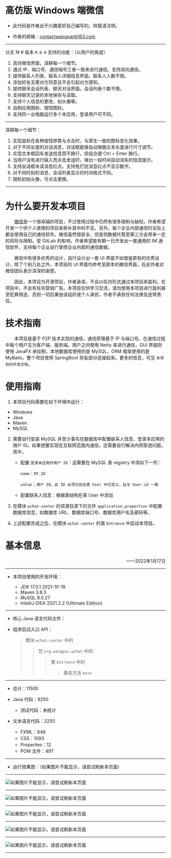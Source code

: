 # 高仿版 Windows 端微信

* 此代码是作者出于兴趣爱好自己编写的。转载请注明。

* 作者的邮箱：contactwangpai@163.com

---

分支 M # 版本 ` M.0.0 ` 支持的功能：（以用户的角度）

1. 高仿微信界面，深耕每一个细节。
2. 通过 IP、端口号、通信暗号三者一致来进行通信。支持双向通信。
3. 提供联系人列表、联系人详细信息界面。联系人人数不限。
4. 添加好友无需对方同意且不会引起对方感知。
5. 提供聊天会话列表、聊天对话界面。会话列表个数不限。
6. 支持聊天记录的本地保存与读取。
7. 支持个人信息的更改，如头像等。
8. 自制应用图标、按钮图标。
9. 支持同一台电脑运行多个本应用，登录用户可不同。

---

深耕每一个细节：

1. 实现鼠标在各种按钮停靠与点击时，与原生一致的图标变化效果。
2. 对于不同长度的对话消息，对话框能够自动根据文本长度进行尺寸调节。
3. 实现文本框回车发送信息而不换行，但组合键 Ctrl + Enter 换行。
4. 当用户没有进行输入而点击发送时，弹出一段时间自动消失的信息提示。
5. 支持会话框未读消息红点。支持免打扰消息红点不显示数字。
6. 对不同时刻的消息，会话列表显示的时间格式不同。
7. 随机初始头像，可点击更换。

----

# 为什么要开发本项目

&emsp;&emsp;[微信](https://weixin.qq.com/)是一个很卓越的项目，不过使用过程中仍然有很多限制与缺陷，作者希望开发一个供个人使用的项目来弥补其中的不足。另外，每个企业内部通信时实际上都会使用自己的通信软件。微信虽然很安全，但是将数据托管至第三方会带来一定的风险与限制。受
GitLab 的影响，作者希望能有朝一日开发出一套通用的 IM 通信软件，支持每个企业自行掌控企业内部的通信数据。

&emsp;&emsp;微信中有很多优秀的设计，自行设计出一套 UI 界面不如借鉴原有的优秀设计。除了个别几处之外，本项目的 UI 界面均参考至原本的微信界面，在此作者对微信团队表示深深的谢意。

&emsp;&emsp;因此，本项目为开源项目，作者承诺，不会以任何形式通过本项目来盈利。在项目中，不会有任何营销广告。本项目仅供学习交流，请勿使用本项目进行盈利甚至犯罪用途，否则一切后果由该组织或个人承担，作者不承担任何法律及连带责任。

# 技术指南

&emsp;&emsp;本项目是基于 P2P 技术实现的通信，通信原理基于 IP 与端口号。在通信过程中每个用户互为客户端、服务端。用户之间使用 Netty 来进行通信，GUI 界面则使用 JavaFX 来绘制，本地数据库使用的是 MySQL，ORM 框架使用的是 MyBatis，整个项目使用 SpringBoot 将各部分连接起来。更多的信息，可见 `本项目的开发文档`。

# 使用指南

1. 本项目代码需要在如下环境中运行：

* Windows
* Java
* Maven
* MySQL

2. 需要自行安装 MySQL 并至少事先在数据库中配置联系人信息、登录本应用的用户 ID。如果想要实现在互联网范围内通信，还需要自行解决内网穿透问题。其中，

   * 配置 `登录本应用的用户 ID`：这需要在 MySQL 表 registry 中添如下一列：

     `name`：`MY_ID`

     `value`：`用户 ID。此 ID 必须已经在表 User 中已定义，且与 User.id 一致`

   * 配置联系人信息：根据表结构在表 User 中添加

3. 在模块 `wchat-center` 的资源目录下的文件 `application.properties` 中配置数据库信息，如数据库 URL、数据库端口号、数据库用户名及密码等。

4. 上述配置完成之后，在模块 `wchat-center` 的类 `Entrance` 中启动本项目。

# 基本信息

<p align="right">——2022年1月17日</p>

---

* 本项目使用的开发环境：

    - JDK 17.0.1 2021-10-19
    - Maven 3.8.3
    - MySQL 8.0.27
    - IntelliJ IDEA 2021.2.2 (Ultimate Edition)

---

* 核心 Java 语言代码文件：

* 程序启动入口 API：

  > 模块 `wchat-center` 中的
  >
  >  > 包 `org.wangpai.wchat` 中的
  >  >
  >  > > 类  `Entrance` 中的
  >  > >
  >  > > > 静态方法 `main`

---

* 总计：11500

* Java 代码：9250

    - 测试代码：未统计

* 文本语言代码：2250

    - FXML：648
    - CSS：1093
    - Properties：12
    - POM 文件：497

---

* 运行效果图：（如果图片不能显示，请尝试刷新本页面）

---

![如果图片不能显示，请尝试刷新本页面](README_img/operation_effect_01.png)

---

![如果图片不能显示，请尝试刷新本页面](README_img/operation_effect_02.png)

---

![如果图片不能显示，请尝试刷新本页面](README_img/operation_effect_03.png)

---

![如果图片不能显示，请尝试刷新本页面](README_img/operation_effect_04.png)

---

![如果图片不能显示，请尝试刷新本页面](README_img/operation_effect_05.png)

---

